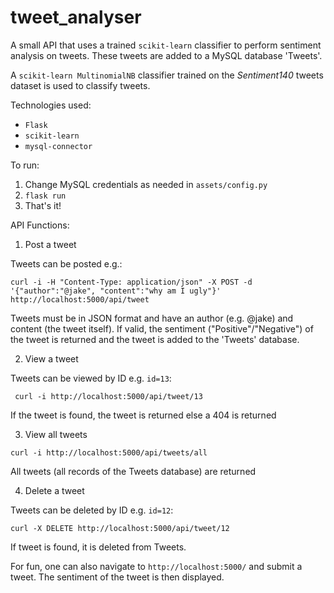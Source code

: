 # tweet_analyser

A small API that uses a trained ```scikit-learn``` classifier to perform sentiment analysis on tweets. These tweets
are added to a MySQL database 'Tweets'.

A ```scikit-learn MultinomialNB``` classifier trained on the _Sentiment140_ tweets dataset is used to classify
tweets.

Technologies used:

  - ```Flask```
  - ```scikit-learn```
  - ```mysql-connector```
  
To run:
  1. Change MySQL credentials as needed in ```assets/config.py```
  2. ```flask run``` 
  3. That's it!

API Functions:

1. Post a tweet


Tweets can be posted e.g.:

```curl -i -H "Content-Type: application/json" -X POST -d '{"author":"@jake", "content":"why am I ugly"}' http://localhost:5000/api/tweet```

Tweets must be in JSON format and have an author (e.g. @jake) and content (the tweet itself). If valid, the sentiment ("Positive"/"Negative") of the tweet is returned
and the tweet is added to the 'Tweets' database.


2. View a tweet 


Tweets can be viewed by ID e.g. ```id=13```:

``` curl -i http://localhost:5000/api/tweet/13```

If the tweet is found, the tweet is returned else a 404 is returned

3. View all tweets 

```curl -i http://localhost:5000/api/tweets/all```

All tweets (all records of the Tweets database) are returned

4. Delete a tweet


Tweets can be deleted by ID e.g. ```id=12```:

```curl -X DELETE http://localhost:5000/api/tweet/12```

If tweet is found, it is deleted from Tweets.

For fun, one can also navigate to ```http://localhost:5000/``` and submit a tweet. The sentiment of the tweet is then displayed.



